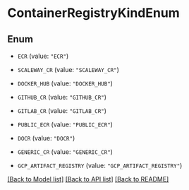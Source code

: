 # ContainerRegistryKindEnum

## Enum


* `ECR` (value: `"ECR"`)

* `SCALEWAY_CR` (value: `"SCALEWAY_CR"`)

* `DOCKER_HUB` (value: `"DOCKER_HUB"`)

* `GITHUB_CR` (value: `"GITHUB_CR"`)

* `GITLAB_CR` (value: `"GITLAB_CR"`)

* `PUBLIC_ECR` (value: `"PUBLIC_ECR"`)

* `DOCR` (value: `"DOCR"`)

* `GENERIC_CR` (value: `"GENERIC_CR"`)

* `GCP_ARTIFACT_REGISTRY` (value: `"GCP_ARTIFACT_REGISTRY"`)


[[Back to Model list]](../README.md#documentation-for-models) [[Back to API list]](../README.md#documentation-for-api-endpoints) [[Back to README]](../README.md)


